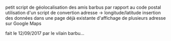petit script de géolocalisation des amis barbus par rapport au code postal
utilisation d'un script de convertion adresse -> longitude/latitude
insertion des données dans une page déjà existante d'affichage de plusieurs adresse sur Google Maps

fait le 12/09/2017 par le vilain barbu...